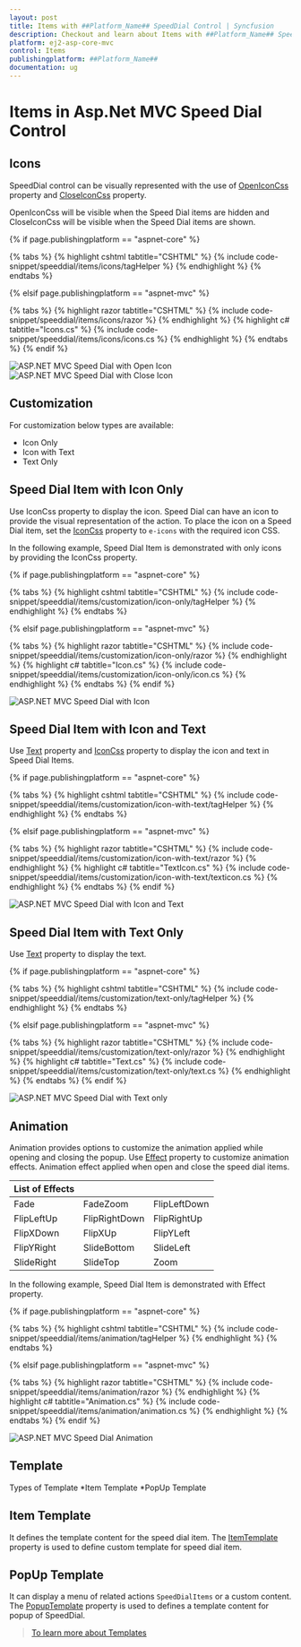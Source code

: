 ```yaml
---
layout: post
title: Items with ##Platform_Name## SpeedDial Control | Syncfusion
description: Checkout and learn about Items with ##Platform_Name## SpeedDial control of Syncfusion Essential JS 2 and more details.
platform: ej2-asp-core-mvc
control: Items
publishingplatform: ##Platform_Name##
documentation: ug
---
```


# Items in Asp.Net MVC Speed Dial Control

## Icons

SpeedDial control can be visually represented with the use of [OpenIconCss](https://help.syncfusion.com/cr/aspnetmvc-js2/Syncfusion.EJ2.Buttons.SpeedDial.html#Syncfusion_EJ2_Buttons_SpeedDial_OpenIconCss) property and [CloseIconCss](https://help.syncfusion.com/cr/aspnetmvc-js2/Syncfusion.EJ2.Buttons.SpeedDial.html#Syncfusion_EJ2_Buttons_SpeedDial_CloseIconCss) property.

OpenIconCss will be visible when the Speed Dial items are hidden and CloseIconCss will be visible when the Speed Dial items are shown.

{% if page.publishingplatform == "aspnet-core" %}

{% tabs %}
{% highlight cshtml tabtitle="CSHTML" %}
{% include code-snippet/speeddial/items/icons/tagHelper %}
{% endhighlight %}
{% endtabs %}

{% elsif page.publishingplatform == "aspnet-mvc" %}

{% tabs %}
{% highlight razor tabtitle="CSHTML" %}
{% include code-snippet/speeddial/items/icons/razor %}
{% endhighlight %}
{% highlight c# tabtitle="Icons.cs" %}
{% include code-snippet/speeddial/items/icons/icons.cs %}
{% endhighlight %}
{% endtabs %}
{% endif %}

![ASP.NET MVC Speed Dial with Open Icon](images/OpenIcon.png)
![ASP.NET MVC Speed Dial with Close Icon](images/SDItemonly.png)

## Customization

For customization below types are available:

* Icon Only
* Icon with Text
* Text Only

## Speed Dial Item with Icon Only

Use IconCss property to display the icon. Speed Dial can have an icon to provide the visual representation of the action. To place the icon on a Speed Dial item, set the [IconCss](https://help.syncfusion.com/cr/aspnetmvc-js2/Syncfusion.EJ2.Buttons.SpeedDialItem.html#Syncfusion_EJ2_Buttons_SpeedDialItem_IconCss) property to `e-icons` with the required icon CSS.

In the following example, Speed Dial Item is demonstrated with only icons by providing the IconCss property.

{% if page.publishingplatform == "aspnet-core" %}

{% tabs %}
{% highlight cshtml tabtitle="CSHTML" %}
{% include code-snippet/speeddial/items/customization/icon-only/tagHelper %}
{% endhighlight %}
{% endtabs %}

{% elsif page.publishingplatform == "aspnet-mvc" %}

{% tabs %}
{% highlight razor tabtitle="CSHTML" %}
{% include code-snippet/speeddial/items/customization/icon-only/razor %}
{% endhighlight %}
{% highlight c# tabtitle="Icon.cs" %}
{% include code-snippet/speeddial/items/customization/icon-only/icon.cs %}
{% endhighlight %}
{% endtabs %}
{% endif %}

![ASP.NET MVC Speed Dial with Icon](images/SDItemonly.png)

## Speed Dial Item with Icon and Text

Use [Text](https://help.syncfusion.com/cr/aspnetmvc-js2/Syncfusion.EJ2.Buttons.SpeedDialItem.html#Syncfusion_EJ2_Buttons_SpeedDialItem_Text) property and [IconCss](https://help.syncfusion.com/cr/aspnetmvc-js2/Syncfusion.EJ2.Buttons.SpeedDialItem.html#Syncfusion_EJ2_Buttons_SpeedDialItem_IconCss) property to display the icon and text in Speed Dial Items.


{% if page.publishingplatform == "aspnet-core" %}

{% tabs %}
{% highlight cshtml tabtitle="CSHTML" %}
{% include code-snippet/speeddial/items/customization/icon-with-text/tagHelper %}
{% endhighlight %}
{% endtabs %}

{% elsif page.publishingplatform == "aspnet-mvc" %}

{% tabs %}
{% highlight razor tabtitle="CSHTML" %}
{% include code-snippet/speeddial/items/customization/icon-with-text/razor %}
{% endhighlight %}
{% highlight c# tabtitle="TextIcon.cs" %}
{% include code-snippet/speeddial/items/customization/icon-with-text/texticon.cs %}
{% endhighlight %}
{% endtabs %}
{% endif %}

![ASP.NET MVC Speed Dial with Icon and Text](images/SDItemwithtext.png)

## Speed Dial Item with Text Only

Use [Text](https://help.syncfusion.com/cr/aspnetmvc-js2/Syncfusion.EJ2.Buttons.SpeedDialItem.html#Syncfusion_EJ2_Buttons_SpeedDialItem_Text) property to display the text.

{% if page.publishingplatform == "aspnet-core" %}

{% tabs %}
{% highlight cshtml tabtitle="CSHTML" %}
{% include code-snippet/speeddial/items/customization/text-only/tagHelper %}
{% endhighlight %}
{% endtabs %}

{% elsif page.publishingplatform == "aspnet-mvc" %}

{% tabs %}
{% highlight razor tabtitle="CSHTML" %}
{% include code-snippet/speeddial/items/customization/text-only/razor %}
{% endhighlight %}
{% highlight c# tabtitle="Text.cs" %}
{% include code-snippet/speeddial/items/customization/text-only/text.cs %}
{% endhighlight %}
{% endtabs %}
{% endif %}

![ASP.NET MVC Speed Dial with Text only](images/SDTextonly.png)

## Animation

Animation provides options to customize the animation applied while opening and closing the popup. Use [Effect](https://help.syncfusion.com/cr/aspnetmvc-js2/Syncfusion.EJ2.Buttons.SpeedDialAnimationSettings.html#Syncfusion_EJ2_Buttons_SpeedDialAnimationSettings_Effect) property to customize animation effects. Animation effect applied when open and close the speed dial items.

| List of Effects |  |  | 
| --- | --- | --- | 
| Fade | FadeZoom | FlipLeftDown | 
| FlipLeftUp | FlipRightDown| FlipRightUp|
| FlipXDown | FlipXUp | FlipYLeft |
| FlipYRight | SlideBottom | SlideLeft |
| SlideRight | SlideTop | Zoom |

In the following example, Speed Dial Item is demonstrated with Effect property.

{% if page.publishingplatform == "aspnet-core" %}

{% tabs %}
{% highlight cshtml tabtitle="CSHTML" %}
{% include code-snippet/speeddial/items/animation/tagHelper %}
{% endhighlight %}
{% endtabs %}

{% elsif page.publishingplatform == "aspnet-mvc" %}

{% tabs %}
{% highlight razor tabtitle="CSHTML" %}
{% include code-snippet/speeddial/items/animation/razor %}
{% endhighlight %}
{% highlight c# tabtitle="Animation.cs" %}
{% include code-snippet/speeddial/items/animation/animation.cs %}
{% endhighlight %}
{% endtabs %}
{% endif %}

![ASP.NET MVC Speed Dial Animation](images/Animation.png)

## Template

Types of Template
*Item Template
*PopUp Template

## Item Template

It defines the template content for the speed dial item. The [ItemTemplate](https://help.syncfusion.com/cr/aspnetmvc-js2/Syncfusion.EJ2.Buttons.SpeedDial.html#Syncfusion_EJ2_Buttons_SpeedDial_ItemTemplate) property is used to define custom template for speed dial item.

## PopUp Template

It can display a menu of related actions `SpeedDialItems` or a custom content. The [PopupTemplate](https://help.syncfusion.com/cr/aspnetmvc-js2/Syncfusion.EJ2.Buttons.SpeedDial.html#Syncfusion_EJ2_Buttons_SpeedDial_PopupTemplate) property is used to defines a template content for popup of SpeedDial.

> [To learn more about Templates](https://ej2.syncfusion.com/aspnetmvc/documentation/speeddial/template)